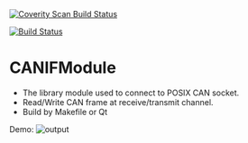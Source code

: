<a href="https://scan.coverity.com/projects/shymaxtic-canifmodule">
  <img alt="Coverity Scan Build Status"
       src="https://scan.coverity.com/projects/19287/badge.svg"/>
</a> 

[![Build Status](https://travis-ci.org/Shymaxtic/CANIFModule.svg?branch=master)](https://travis-ci.org/Shymaxtic/CANIFModule)


# CANIFModule
- The library module used to connect to POSIX CAN socket.
- Read/Write CAN frame at receive/transmit channel.
- Build by Makefile or Qt

Demo:
![output](https://user-images.githubusercontent.com/23006460/64430868-614b7700-d0e3-11e9-9aa6-5d8c061506c4.gif)
